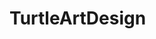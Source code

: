 # TurtleArtDesign
<ing src = https://github.com/DarkJesterX/TurtleArtDesign/blob/master/TurtleArtDesign.PNG>
